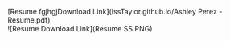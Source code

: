 [Resume fgjhgjDownload Link](IssTaylor.github.io/Ashley Perez - Resume.pdf)  
![Resume Download Link](Resume SS.PNG)
